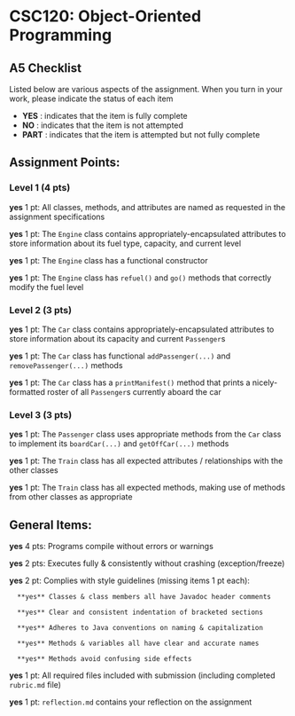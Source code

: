 # CSC120: Object-Oriented Programming
## A5 Checklist

Listed below are various aspects of the assignment.  When you turn in your work, please indicate the status of each item

- **YES** : indicates that the item is fully complete
- **NO** : indicates that the item is not attempted
- **PART** : indicates that the item is attempted but not fully complete


## Assignment Points:

### Level 1 (4 pts)

**yes** 1 pt: All classes, methods, and attributes are named as requested in the assignment specifications

**yes** 1 pt: The `Engine` class contains appropriately-encapsulated attributes to store information about its fuel type, capacity, and current level

**yes** 1 pt: The `Engine` class has a functional constructor

**yes** 1 pt: The `Engine` class has `refuel()` and `go()` methods that correctly modify the fuel level

### Level 2 (3 pts)

**yes** 1 pt: The `Car` class contains appropriately-encapsulated attributes to store information about its capacity and current `Passenger`s

**yes** 1 pt: The `Car` class has functional `addPassenger(...)` and `removePassenger(...)` methods

**yes** 1 pt: The `Car` class has a `printManifest()` method that prints a nicely-formatted roster of all `Passenger`s currently aboard the car

### Level 3 (3 pts)

**yes** 1 pt: The `Passenger` class uses appropriate methods from the `Car` class to implement its `boardCar(...)` and `getOffCar(...)` methods

**yes** 1 pt: The `Train` class has all expected attributes / relationships with the other classes

**yes** 1 pt: The `Train` class has all expected methods, making use of methods from other classes as appropriate



## General Items:

**yes** 4 pts: Programs compile without errors or warnings

**yes** 2 pts: Executes fully & consistently without crashing (exception/freeze)

**yes** 2 pt: Complies with style guidelines (missing items 1 pt each):

      **yes** Classes & class members all have Javadoc header comments

      **yes** Clear and consistent indentation of bracketed sections

      **yes** Adheres to Java conventions on naming & capitalization

      **yes** Methods & variables all have clear and accurate names

      **yes** Methods avoid confusing side effects

**yes** 1 pt: All required files included with submission (including completed `rubric.md` file)

**yes** 1 pt: `reflection.md` contains your reflection on the assignment
